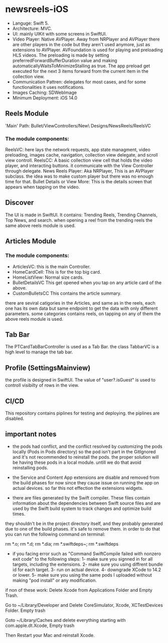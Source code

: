 # newsreels-iOS
- Languge: Swift 5.
- Architecture: MVC.
- UI: mainly UIKit with some screens in SwiftUI. 
- Video Player: Native AVPlayer. Away from NRPlayer and AVPlayer there are other players in the code but they aren't used anymore, just as extensions to AVPlayer.
AVFoundation is used for playing and preloading HLS videos. The preloading is made by setting preferredForwardBufferDuration value and making automaticallyWaitsToMinimizeStalling as true. The app preload get executed for the next 3 items forward from the current item in the collection view.
- Communication Pattren: delegates for most cases, and for some functionalities it uses notifications.
- Images Caching: SDWebImage
- Minimum Deployment: iOS 14.0


## Reels Module
'Main' Path: Bullet/ViewControllers/New\ Designs/NewsReels/ReelsVC

### The module components:
ReelsVC: here lays the network requests, app state managment, video preloading, images cache, navigation, collection view delegate, and scroll view controll.
ReelsCC: A basic collection view cell that holds the video player, and interacting buttons. it communicate with the View Controller through delegate.
News Reels Player: Aka NRPlayer, This is an AVPlayer subclass. the idea was to make custom player but there was no enough time for that. 
Bullet Details or View More: This is the details screen that appears when tapping on the video.


## Discover
The UI is made in SwiftUI.
It contains: Trending Reels, Trending Channels, Top News, and search. when opening a reel from the trending reels the same above reels module is used. 


## Articles Module

### The module components:
- ArticlesVC:
this is the main Controller.
- HomeCardCell:
This is for the top big card.
- HomeListView:
Normal size cards.
- BulletDetailsVC
This get opened when you tap on any article card of the above.
- CustomBulletsCC
This contains the article summary.

there are seviral catigories in the Articles, and same as in the reels, each one has its own data but same endpoint to get the data with only different parameters. some categories contains reels, on tapping on any of them the above reels module is used.


## Tab Bar
The PTCardTabBarController is used as a Tab Bar. the class TabbarVC is a high level to manage the tab bar.


## Profile (SettingsMainview)
the profile is designed in SwiftUI. The value of "user?.isGuest" is used to controll visibilty of rows in the view.


## CI/CD
This repository contains piplines for testing and deploying. the piplines are disabled.


## important notes
- the pods had conflict, and the conflict resolved by customizing the pods locally (Pods in Pods directory) so the pod isn't part in the GitIgnored and it's not recommended to reinstall the pods.
the proper solution will be having these pods in a local module. untill we do that avoid reinstalling pods.

- the Service and Content App extensions are disable and removed from the build phases for now since they cause issue on running the app on actual devices. so far this not effection the extensions widgets.

- there are files generated by the Swift compiler. These files contain information about the dependencies between Swift source files and are used by the Swift build system to track changes and optimize build times.

they shouldn't be in the project directory itself, and they probably generated due to one of the build phases.
it's safe to remove them. in order to do that you can run the following command on terminal:

rm *.o; rm *.d; rm *.dia; rm *.swiftdeps~; rm *.swiftdeps

- if you facing error such as "Command SwiftCompile failed with nonzero exit code" to the following steps:
1- make sure you signned in for all targets, including the extensions.
2- make sure you using diffrent bundle id for each target.
3- run on actual device.
4- downgrade XCode to 14.2 or lower.
5- make sure you using the same pods I uploaded without making "pod install" or any modification.

if non of these work:
Delete Xcode from Applications Folder and Empty Trash.

Go to ~/Library/Developer and Delete CoreSimulator, Xcode, XCTestDevices Folder. Empty trash

Goto ~/Library/Caches and delete everything starting with com.apple.dt.Xcode, Empty trash

Then Restart your Mac and reinstall Xcode.
